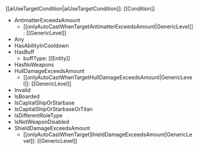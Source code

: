 [[aiUseTargetCondition|aiUseTargetCondition]]: [[Condition]]
   * AntimatterExceedsAmount
     * [[onlyAutoCastWhenTargetAntimatterExceedsAmount|GenericLevel]]: [[GenericLevel]]
   * Any
   * HasAbilityInCooldown
   * HasBuff
     * buffType: [[Entity]]
   * HasNoWeapons
   * HullDamageExceedsAmount
     * [[onlyAutoCastWhenTargetHullDamageExceedsAmount|GenericLevel]]: [[GenericLevel]]
   * Invalid
   * IsBoarded
   * IsCapitalShipOrStarbase
   * IsCapitalShipOrStarbaseOrTitan
   * IsDifferentRoleType
   * IsNotWeaponDisabled
   * ShieldDamageExceedsAmount
     * [[onlyAutoCastWhenTargetShieldDamageExceedsAmount|GenericLevel]]: [[GenericLevel]]
